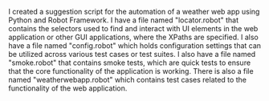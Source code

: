 I created a suggestion script for the automation of a weather web app using Python and Robot Framework.
I have a file named "locator.robot" that contains the selectors used to find and interact with UI elements in the web application or other GUI applications, where the XPaths are specified.
I also have a file named "config.robot" which holds configuration settings that can be utilized across various test cases or test suites.
I also have a file named "smoke.robot" that contains smoke tests, which are quick tests to ensure that the core functionality of the application is working.
There is also a file named "weatherwebapp.robot" which contains test cases related to the functionality of the web application.
